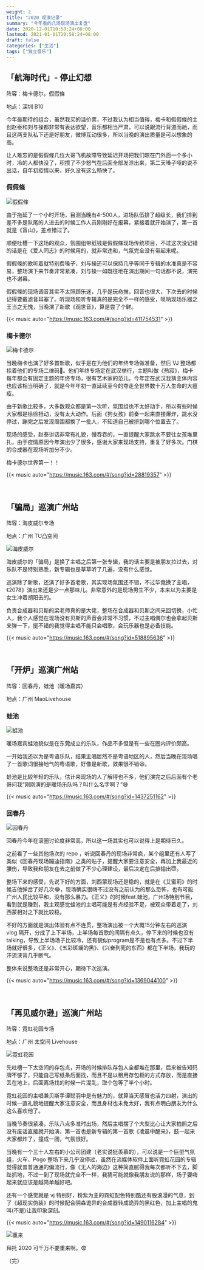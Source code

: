 ```yaml
---
weight: 2
title: "2020 观演记录"
summary: "今年看的几场现场演出复盘"
date: 2020-12-01T10:58:24+08:00
lastmod: 2021-01-01T20:58:24+08:00
draft: false
categories: ["生活"]
tags: ["独立音乐"]
---
```


## 「航海时代」- 停止幻想

阵容：梅卡德尔，假假條

地点：深圳 B10

今年最期待的组合，虽然我买的溢价票，不过我认为相当值得，梅卡和假假條的主创赵泰和刘与操都非常有表达欲望，音乐都相当严肃，可以说跟流行背道而驰，而且这两支队私下还是好朋友，微博互动很多，所以当晚的演出质量是可以想象的高。

让人难忘的是假假條几位大哥飞机故障导致延迟开场把我们晾在门外面一个多小时，冷的人都快没了，积攒了不少怒气在后面全部发泄出来，第二天嗓子哑的说不出话，自年初疫情以来，好久没有这么畅快了。  

### 假假條

![假假條](https://wumanhoblogimg.obs.cn-south-1.myhuaweicloud.com/images/jajatao.jpg)

由于拖延了一个小时开场，目测当晚有4-500人，进场队伍排了超级长，我们排到差不多是队尾的人进去的时候工作人员刚刚好在报幕，紧接着就开始演了，第一首就是《盲山》，差点错过了。

顺便吐槽一下这场的观众，氛围组带纸钱是假假條现场传统项目，不过这次没记错的话是在《爱人同志》的时候用的，就非常违和，气氛完全没有带起来呢。

假假條的歌听着就特别费嗓子，刘与操还可以保持几乎等同于专辑的水准真是不容易，整场演下来节奏非常紧凑，刘与操一如既往地在演出期间一句话都不说，演完也不谢幕。

假假條的现场调音其实不太照顾乐迷，几乎是玩命推，回音也很大，下次去的时候记得要戴滤音耳塞了。听现场和听专辑真的是完全不一样的感受，唢呐现场乐器之王当之无愧，当晚演了新歌《观世音》，算是尝了个鲜。

{{< music auto="https://music.163.com/#/song?id=411754531" >}}

### 梅卡德尔

![梅卡德尔](https://wumanhoblogimg.obs.cn-south-1.myhuaweicloud.com/images/mercader02.jpg)

当晚梅卡也演了好多首新歌，似乎是在为他们的年终专场做准备，然后 VJ 整场都挂着他们的专场二维码:rofl:。他们年终专场定在武汉举行，主题叫做《热寂》，梅卡每年都会有固定主题的年终专场，很有艺术家的范儿，今年定在武汉我猜主体内容也应该相当明确了，就是今年年初一直延续至今的夺走全世界数十万人生命的大瘟疫。

由于新歌比较多，大多数观众都是第一次听，氛围组也不太好动手，所以有些时候大家都是徐徐扭动，没有太大动作。后面《狗女孩》前奏一起来直接爆炸，跳水没停过，蹦完之后发现周围都换了一批人，不知道自己被挤到哪个位置去了。

现场的感受，赵泰讲话非常有礼貌，慢吞吞的，一直提醒大家跳水不要往女孩堆里扎，由于疫情原因今年演出少了很多，感谢大家来现场支持，重复了好多次。门棋的合成器在现场听加分不少。

梅卡德尔世界第一！！

{{< music auto="https://music.163.com/#/song?id=28819357" >}}

&nbsp;

## 「骗局」巡演广州站

阵容：海皮威尔专场

地点：广州 TU凸空间

![海皮威尔](https://wumanhoblogimg.obs.cn-south-1.myhuaweicloud.com/images/shows/happywire.jpg)

海皮威尔的「骗局」是换了主唱之后第一张专辑，我的话主要是被朋友拉过去，对乐队不是特别熟悉，新专辑也是草草听了几遍，没有什么感觉。

巡演除了新歌，还演了好多首老歌，其实现场氛围还不错，不过毕竟换了主唱，《2078》演出来还是少一点那味儿。非常意外的是现场男生不少，本来以为主要是女生冲着胡阳去的。

负责合成器和贝斯的梁老师真的是大佬，整场在合成器和贝斯之间来回切换，小忙人，我个人感觉在现场没有贝斯的声音会非常不习惯，不过主唱偶尔也会拿起贝斯来弹一下，挺不错的我觉得主唱不能只会唱歌，会玩乐器也是必备技能。

{{< music auto="https://music.163.com/#/song?id=518895636" >}}

&nbsp;

## 「开炉」巡演广州站

阵容：回春丹，蛙池（暖场嘉宾）

地点：广州 MaoLivehouse

### 蛙池

![蛙池](https://wumanhoblogimg.obs.cn-south-1.myhuaweicloud.com/images/shows/wachi.jpg)

暖场嘉宾蛙池貌似是在东莞成立的乐队，作品不多但是有一些在圈内评价颇高。

一开始我还以为是粤语乐队，结果主唱居然不是粤语地区的人，然后当晚在现场唱了一首歌词很接地气的粤语歌，好像是新歌，效果很不错:laughing:。

蛙池是比较年轻的乐队，估计来现场的人了解得也不多，他们演完之后后面有个老哥问我“刚刚演的是暖场乐队吗？叫什么名字啊？”:sweat_smile:

{{< music auto="https://music.163.com/#/song?id=1437251162" >}}

### 回春丹

![回春丹](https://wumanhoblogimg.obs.cn-south-1.myhuaweicloud.com/images/shows/huichundan.jpg)

回春丹今年在滚圈讨论度非常高，所以这一场其实也可以说得上是期待已久。

之前看了一些其他场次的 repo ，听说回春丹的现场非常疯，某个组里还有人写了类似《回春丹现场蹦迪指南》之类的贴子，提醒大家要注意安全，再加上我最近的腰伤，导致我和朋友在去之前做了不少心理建设，最后决定在后排输出:innocent:。

整场下来的感受，先说下好的方面，刘西蒙现场还是稳的，就是在《艾蜜莉》的时候吉他弹岔了好几次:joy:，现场确实很嗨不过没有之前认为的那么恐怖，也有可能广州人民比较平和，没有那么暴力。《正义》的时候feat.蛙池，广州场特别节目，看到就是赚到，我主观感觉蛙池的主唱可能是有点经验不足，被观众带着走了，刘西蒙相对之下就比较稳。

不好的方面就是演出体验有点不连贯，整场演出被一个大概15分钟左右的巡演 vlog 隔开，分成了上下半场，上半场每首歌的间隔有点久，停下来的时候也没有talking，导致上半场场子比较冷，还有貌似program是不是也有点多。不过下半场就好很多，《正义》、《五彩斑斓的黑》、《兴奋到死的东西》都在下半场，我玩的汗流浃背几乎断气。

整体来说整场还是非常开心，期待下次巡演。

{{< music auto="https://music.163.com/#/song?id=1369044100" >}}

&nbsp;

## 「再见威尔逊」巡演广州站

阵容：霓虹花园专场

地点：广州 太空间 Livehouse

![霓虹花园](https://wumanhoblogimg.obs.cn-south-1.myhuaweicloud.com/images/shows/niongarden01.jpg)

先吐槽一下太空间的存包点，开场的时候排队存包人全都堆在那里，后来被告知码牌不够了，只能自己写纸条后面找，而且不是以租用存包柜的方式存放，而是直接丢在地上，后面离场找的时候一片混乱，取个包等了半个小时。

霓虹花园的主唱兼贝斯手谭聪羽中是有魅力的，就算当天感冒也活力四射，演出的时候一直礼貌地提醒大家注意安全，而且身材也未免太好，我有点明白朋友为什么这么喜欢他了。

当晚节奏很紧凑，乐队八点多准时出场，然后主唱摆了个大型比心让大家拍照之后没有废话直接就开始演，第一首也是新专辑的第一首歌《凌晨中醒来》，鼓一起来大家都炸了，撞成一团，气氛很好。

当晚有一个三十人左右的小公司团建（老实说挺羡慕的），可以说是一个巨型气氛组，火车、Pogo 整场下来几乎没停过，虽然在流媒体软件上面听霓虹花园的专辑觉得就普普通通的偏流行，像《无人的海边》这种简直腻得我每次都听不下去，脚趾抓地，不过一到了现场就完全不一样，我猜可能就像我朋友说的那样，场子要嗨起来就应该是越简单越好吧。

还有一个感觉就是 vj 特别好，粉紫为主的霓虹配色特别酷还有股浪漫的气息，到了《超现实伪装》的时候配合阴森诡异的合成器转成诡异的黑红色，加上主唱的鬼叫(不是)让我印象深刻。

{{< music auto="https://music.163.com/#/song?id=1490116284" >}}

![重来](https://wumanhoblogimg.obs.cn-south-1.myhuaweicloud.com/images/shows/niongarden02.jpg)

拜托 2020 可千万不要重来啊。:fearful:

（完）